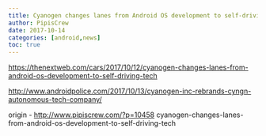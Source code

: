 ```yaml
---
title: Cyanogen changes lanes from Android OS development to self-driving tech
author: PipisCrew
date: 2017-10-14
categories: [android,news]
toc: true
---
```


https://thenextweb.com/cars/2017/10/12/cyanogen-changes-lanes-from-android-os-development-to-self-driving-tech

http://www.androidpolice.com/2017/10/13/cyanogen-inc-rebrands-cyngn-autonomous-tech-company/

origin - http://www.pipiscrew.com/?p=10458 cyanogen-changes-lanes-from-android-os-development-to-self-driving-tech